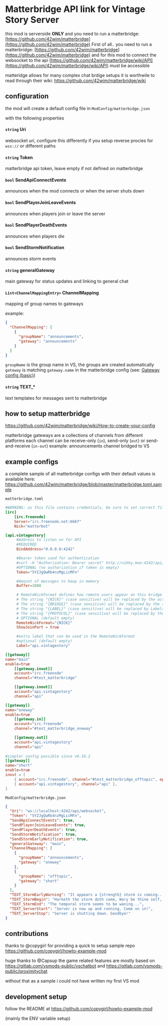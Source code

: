 # Matterbridge API link for Vintage Story Server

this mod is serverside **ONLY**
and you need to run a matterbridge: [https://github.com/42wim/matterbridge](https://github.com/42wim/matterbridge)
First of all.. you need to run a matterbridge: [https://github.com/42wim/matterbridge](https://github.com/42wim/matterbridge)
and for this mod to connect the websocket to the api  [https://github.com/42wim/matterbridge/wiki/API](https://github.com/42wim/matterbridge/wiki/API) must be accessible

matteridge allows for many complex chat brdige setups
it is worthwile to read through their wiki: https://github.com/42wim/matterbridge/wiki

## configuration

the mod will create a default config file in `ModConfig/matterbidge.json`

with the following properties

#### `string` Uri

websocket uri, configure this differently if you setup reverse procies for `wss://` or different paths

#### `string` Token

matterbridge api token, leave empty if not defined on matterbridge

#### `bool` SendApiConnectEvents

announces when the mod connects or when the server shuts down

#### `bool` SendPlayerJoinLeaveEvents

announces when players join or leave the server

#### `bool` SendPlayerDeathEvents

announces when players die

#### `bool` SendStormNotification

announces storm events

#### `string` generalGateway

main gateway for status updates and linking to general chat

#### `List<ChannelMappingEntry>` ChannelMapping

mapping of group names to gateways

example: 
```json
{
  "ChannelMapping": [
    {
      "groupName": "announcements",
      "gateway": "announcements"
    }
  ]
}
```

`groupName` is the group name in VS, the groups are created automatically
`gateway` is matching `gateway.name` in the matterbridge config (see: [Gateway config (basic)](https://github.com/42wim/matterbridge/wiki/Gateway-config-%28basic%29))

#### `string` TEXT_*

text templates for messages sent to matterbridge

## how to setup matterbridge

https://github.com/42wim/matterbridge/wiki/How-to-create-your-config

matterbridge gateways are a collections of channels from different platforms
each channel can be receive-only (`in`), send-only (`out`) or send-and-receive (`in-out`) 
example: announcements channel bridged to VS

## example configs

a complete sample of all matterbridge configs with their default values is available here: https://github.com/42wim/matterbridge/blob/master/matterbridge.toml.sample

`matterbridge.toml`

```toml
#WARNING: as this file contains credentials, be sure to set correct file permissions
[irc]
    [irc.freenode]
    Server="irc.freenode.net:6667"
    Nick="matterbot"

[api.vintagestory]
     #Address to listen on for API
     #REQUIRED
     BindAddress="0.0.0.0:4242"

     #Bearer token used for authentication
     #curl -H "Authorization: Bearer secret" http://nikky.moe:4242/api/messages
     #OPTIONAL (no authorization if token is empty)
     Token="5YZJgQwRb4nzMgLicMFn"

     #Amount of messages to keep in memory
     Buffer=1000

     # RemoteNickFormat defines how remote users appear on this bridge
     # The string "{NICK}" (case sensitive) will be replaced by the actual nick / username.
     # The string "{BRIDGE}" (case sensitive) will be replaced by the sending bridge
     # The string "{LABEL}" (case sensitive) will be replaced by Label= field of the sending bridge
     # The string "{PROTOCOL}" (case sensitive) will be replaced by the protocol used by the bridge
     # OPTIONAL (default empty)
     RemoteNickFormat="{NICK}"
     ShowJoinPart = true

     #extra label that can be used in the RemoteNickFormat
     #optional (default empty)
     Label="api.vintagestory"

[[gateway]]
name="main"
enable=true
    [[gateway.inout]]
    account="irc.freenode"
    channel="#test_matterbridge"

    [[gateway.inout]]
    account="api.vintagestory"
    channel="api"

[[gateway]]
name="oneway"
enable=true
    [[gateway.in]]
    account="irc.freenode"
    channel="#test_matterbridge_oneway"

    [[gateway.out]]
    account="api.vintagestory"
    channel="api"
    
#simpler config possible since v0.10.2
[[gateway]]
name="short"
enable=true
inout = [
    { account="irc.freenode", channel="#test_matterbridge_offtopic", options={key="channelkey"}},
    { account="api.vintagestory", channel="api" },
]
```

`ModConfig/matterbridge.json`

```json
{
  "Uri": "ws://localhost:4242/api/websocket",
  "Token": "5YZJgQwRb4nzMgLicMFn",
  "SendApiConnectEvents": true,
  "SendPlayerJoinLeaveEvents": true,
  "SendPlayerDeathEvents": true,
  "SendStormNotification": true,
  "SendStormEarlyNotification": true,
  "generalGateway": "main",
  "ChannelMapping": [
    {
      "groupName": "announcements",
      "gateway": "oneway"
    },
    {
      "groupName": "offtopic",
      "gateway": "short"
    }
  ],
  "TEXT_StormEarlyWarning": "It appears a {strength} storm is coming...",
  "TEXT_StormBegin": "Harketh the storm doth come, Wary be thine self, as for thy own end be near.",
  "TEXT_StormEnd": "The temporal storm seems to be waning...",
  "TEXT_ServerStart": "Server is now up and running. Come on in!",
  "TEXT_ServerStop": "Server is shutting down. Goodbye!"
}
```

## contributions

thanks to @copygirl for providing a quick to setup sample repo 
https://github.com/copygirl/howto-example-mod

huge thanks to @Capsup 
the game related features are mostly based on https://gitlab.com/vsmods-public/vschatbot
and https://gitlab.com/vsmods-public/proximitychat

without that as a sample i could not have written my first VS mod


## development setup

follow the README at https://github.com/copygirl/howto-example-mod

(mainly the ENV variable setup)
